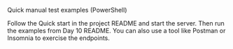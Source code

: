 Quick manual test examples (PowerShell)

Follow the Quick start in the project README and start the server. Then run the examples from Day 10 README. You can also use a tool like Postman or Insomnia to exercise the endpoints.

